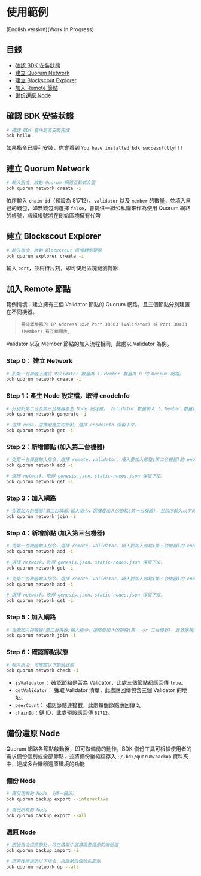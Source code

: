 # 使用範例
(English version)(Work In Progress)

## 目錄
- [確認 BDK 安裝狀態](#確認-bdk-安裝狀態)
- [建立 Quorum Network](#建立-quorum-network)
- [建立 Blockscout Explorer](#建立-blockscout-explorer)
- [加入 Remote 節點](#加入-remote-節點)
- [備份還原 Node](#備份還原-node)

## 確認 BDK 安裝狀態

```bash
# 確認 BDK 套件是否安裝完成
bdk hello
```

如果指令已順利安裝，你會看到 `You have installed bdk successfully!!!` 

## 建立 Quorum Network

```bash
# 輸入指令，啟動 Quorum 網路互動式介面
bdk quorum network create -i
```

依序輸入 `chain id`（預設為 81712）、`validator` 以及 `member` 的數量，並填入自己的錢包，如無錢包則選擇 `false`，會提供一組公私鑰來作為使用 Quorum 網路的帳號，該組帳號將在創始區塊擁有代幣

## 建立 Blockscout Explorer

```bash
# 輸入指令，啟動 Blockscout 區塊鏈瀏覽器
bdk quorum explorer create -i
```

輸入 `port`，並稍待片刻，即可使用區塊鏈瀏覽器

## 加入 Remote 節點

範例情境：建立擁有三個 Validator 節點的 Quorum 網路，且三個節點分別建置在不同機器。

> `需確認機器的 IP Address 以及 Port 30303 (Validator) 或 Port 30403 (Member) 有互相開放`。

Validator 以及 Member 節點的加入流程相同，此處以 Validator 為例。

### Step 0： 建立 Network

```bash
# 於第一台機器上建立 Validator 數量為 1，Member 數量為 0 的 Quorum 網路。
bdk quorum network create -i
```

### Step 1：產生 Node 設定檔，取得 enodeInfo

```bash
# 分別於第二台及第三台機器產生 Node 設定檔， Validator 數量填入 1，Member 數量填入 0。
bdk quorum network generate -i

# 選擇 node，選擇剛產生的節點，選擇 enodeInfo 保留下來。
bdk quorum network get -i
```

### Step 2：新增節點 (加入第二台機器)

```bash
# 從第一台機器輸入指令，選擇 remote、validator，填入要加入節點(第二台機器)的 enodeInfo、IP Address。
bdk quorum network add -i

# 選擇 network，取得 genesis.json、static-nodes.json 保留下來。
bdk quorum network get -i
```

### Step 3：加入網路

```bash
# 從要加入的機器(第二台機器)輸入指令，選擇要加入的節點(第一台機器)，並依序輸入以下資訊，填入要加入網路的 IP Address、genesis.json、static-nodes.json。
bdk quorum network join -i
```

### Step 4：新增節點 (加入第三台機器)

```bash
# 從第一台機器輸入指令，選擇 remote、validator，填入要加入節點(第三台機器)的 enodeInfo、IP Address。
bdk quorum network add -i

# 選擇 network，取得 genesis.json、static-nodes.json 保留下來。
bdk quorum network get -i
```
```bash
# 從第二台機器輸入指令，選擇 remote、validator，填入要加入節點(第三台機器)的 enodeInfo、IP Address。
bdk quorum network add -i

# 選擇 network，取得 genesis.json、static-nodes.json 保留下來。
bdk quorum network get -i
```

### Step 5：加入網路

```bash
# 從要加入的機器(第三台機器)輸入指令，選擇要加入的節點(第一 or 二台機器)，並依序輸入以下資訊，填入要加入網路的 IP Address、genesis.json、static-nodes.json。
bdk quorum network join -i
```

### Step 6：確認節點狀態

```bash
# 輸入指令，可確認以下節點狀態
bdk quorum network check -i
```
- `isValidator`： 確認節點是否為 Validator，此處三個節點都應回傳 `true`。
- `getValidator`： 獲取 Validator 清單，此處應回傳包含三個 Validator 的地址。
- `peerCount`： 確認節點連接數，此處每個節點應回傳 `2`。
- `chainId`：鏈 ID，此處預設應回傳 `81712`。

## 備份還原 Node

Quorum 網路各節點啟動後，即可做備份的動作，BDK 備份工具可根據使用者的需求備份個別或全部節點，並將備份壓縮檔存入 `~/.bdk/quorum/backup` 資料夾中，達成多台機器還原環境的功能

### 備份 Node

```bash
# 備份現有的 Node （擇一備份）
bdk quorum backup export --interactive
```

```bash
# 備份所有的 Node
bdk quorum backup export --all
```

### 還原 Node

```bash
# 透過指令還原節點，可在清單中選擇需要還原的備份檔
bdk quorum backup import -i
```

```bash
# 還原後需透過以下指令，來啟動該備份的節點
bdk quorum network up --all
```